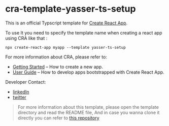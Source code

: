 # cra-template-yasser-ts-setup

This is an official Typscript template for [Create React App](https://github.com/facebook/create-react-app).

To use It you need to specify the template name when creating a react app using CRA like that :

```
npx create-react-app myapp --template yasser-ts-setup
```

For more information about CRA, please refer to:

- [Getting Started](https://create-react-app.dev/docs/getting-started) – How to create a new app.
- [User Guide](https://create-react-app.dev) – How to develop apps bootstrapped with Create React App.

Developer Contact:

- [linkedIn](https://www.linkedin.com/in/yasser-belatreche-6b450620a/)
- [twitter](https://twitter.com/YasserBelatrec1)

> For more information about this template, please open the template directory and read the README file, And in case you wanna clone it directly you can refer to [this repository](https://github.com/Yasser-Belatreche/react-typescript-project-setup.git)
